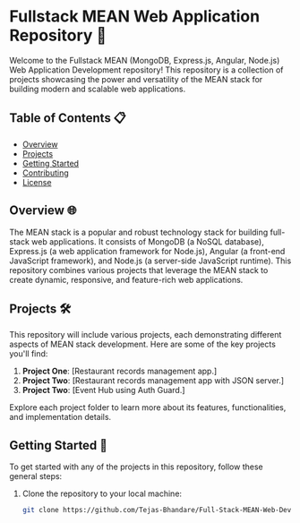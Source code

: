 
# Fullstack MEAN Web Application Repository 🚀

Welcome to the Fullstack MEAN (MongoDB, Express.js, Angular, Node.js) Web Application Development repository! This repository is a collection of projects showcasing the power and versatility of the MEAN stack for building modern and scalable web applications.

## Table of Contents 📋

- [Overview](#overview)
- [Projects](#projects)
- [Getting Started](#getting-started)
- [Contributing](#contributing)
- [License](#license)

## Overview 🌐

The MEAN stack is a popular and robust technology stack for building full-stack web applications. It consists of MongoDB (a NoSQL database), Express.js (a web application framework for Node.js), Angular (a front-end JavaScript framework), and Node.js (a server-side JavaScript runtime). This repository combines various projects that leverage the MEAN stack to create dynamic, responsive, and feature-rich web applications.

## Projects 🛠️

This repository will include various projects, each demonstrating different aspects of MEAN stack development. Here are some of the key projects you'll find:

1. **Project One**: [Restaurant records management app.]
2. **Project Two**: [Restaurant records management app with JSON server.]
3. **Project Two**: [Event Hub using Auth Guard.]

Explore each project folder to learn more about its features, functionalities, and implementation details.

## Getting Started 🚀

To get started with any of the projects in this repository, follow these general steps:

1. Clone the repository to your local machine:

   ```bash
   git clone https://github.com/Tejas-Bhandare/Full-Stack-MEAN-Web-Development-Projects.git

